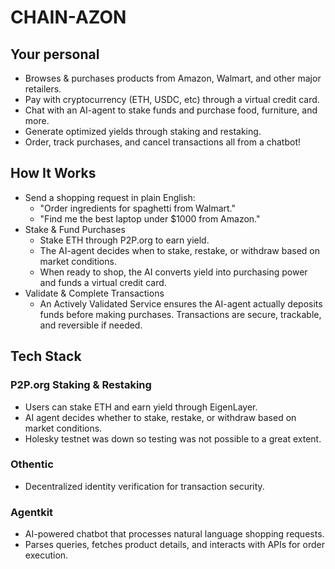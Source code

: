 # CHAIN-AZON

## Your personal 
- Browses & purchases products from Amazon, Walmart, and other major retailers.
- Pay with cryptocurrency (ETH, USDC, etc) through a virtual credit card.
- Chat with an AI-agent to stake funds and purchase food, furniture, and more.
- Generate optimized yields through staking and restaking.
- Order, track purchases, and cancel transactions all from a chatbot!


## How It Works
- Send a shopping request in plain English:
    - "Order ingredients for spaghetti from Walmart."
    - "Find me the best laptop under $1000 from Amazon."
- Stake & Fund Purchases
    - Stake ETH through P2P.org to earn yield.
    - The AI-agent decides when to stake, restake, or withdraw based on market conditions.
    - When ready to shop, the AI converts yield into purchasing power and funds a virtual credit card.
- Validate & Complete Transactions
    - An Actively Validated Service ensures the AI-agent actually deposits funds before making purchases.
    Transactions are secure, trackable, and reversible if needed.

## Tech Stack

### P2P.org Staking & Restaking
- Users can stake ETH and earn yield through EigenLayer.
- AI agent decides whether to stake, restake, or withdraw based on market conditions.
- Holesky testnet was down so testing was not possible to a great extent.

### Othentic
- Decentralized identity verification for transaction security.


### Agentkit
- AI-powered chatbot that processes natural language shopping requests.
- Parses queries, fetches product details, and interacts with APIs for order execution.
